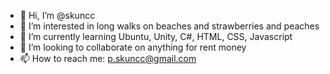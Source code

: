 - 👋 Hi, I’m @skuncc
- 👀 I’m interested in long walks on beaches and strawberries and peaches
- 🌱 I’m currently learning Ubuntu, Unity, C#, HTML, CSS, Javascript
- 💞️ I’m looking to collaborate on anything for rent money
- 📫 How to reach me: p.skuncc@gmail.com

<!---
skuncc/skuncc is a ✨ special ✨ repository because its `README.md` (this file) appears on your GitHub profile.
You can click the Preview link to take a look at your changes.
--->
